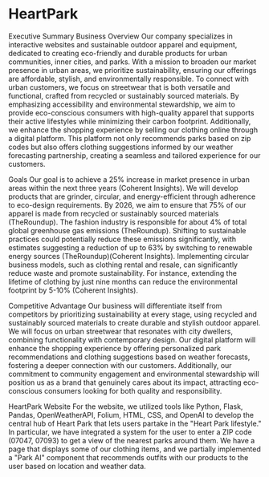 # HeartPark
Executive Summary
Business Overview
	Our company specializes in interactive websites and sustainable outdoor apparel and equipment, dedicated to creating eco-friendly and durable products for urban communities, inner cities, and parks. With a mission to broaden our market presence in urban areas, we prioritize sustainability, ensuring our offerings are affordable, stylish, and environmentally responsible. To connect with urban customers, we focus on streetwear that is both versatile and functional, crafted from recycled or sustainably sourced materials. By emphasizing accessibility and environmental stewardship, we aim to provide eco-conscious consumers with high-quality apparel that supports their active lifestyles while minimizing their carbon footprint. Additionally, we enhance the shopping experience by selling our clothing online through a digital platform. This platform not only recommends parks based on zip codes but also offers clothing suggestions informed by our weather forecasting partnership, creating a seamless and tailored experience for our customers.

Goals
	Our goal is to achieve a 25% increase in market presence in urban areas within the next three years (Coherent Insights). We will develop products that are grinder, circular, and energy-efficient through adherence to eco-design requirements. By 2026, we aim to ensure that 75% of our apparel is made from recycled or sustainably sourced materials (TheRoundup). The fashion industry is responsible for about 4% of total global greenhouse gas emissions ​(TheRoundup). Shifting to sustainable practices could potentially reduce these emissions significantly, with estimates suggesting a reduction of up to 63% by switching to renewable energy sources ​(TheRoundup)​(Coherent Insights). Implementing circular business models, such as clothing rental and resale, can significantly reduce waste and promote sustainability. For instance, extending the lifetime of clothing by just nine months can reduce the environmental footprint by 5-10% ​(Coherent Insights).

Competitive Advantage
	Our business will differentiate itself from competitors by prioritizing sustainability at every stage, using recycled and sustainably sourced materials to create durable and stylish outdoor apparel. We will focus on urban streetwear that resonates with city dwellers, combining functionality with contemporary design. Our digital platform will enhance the shopping experience by offering personalized park recommendations and clothing suggestions based on weather forecasts, fostering a deeper connection with our customers. Additionally, our commitment to community engagement and environmental stewardship will position us as a brand that genuinely cares about its impact, attracting eco-conscious consumers looking for both quality and responsibility.

HeartPark Website
    For the website, we utilized tools like Python, Flask, Pandas, OpenWeatherAPI, Folium, HTML, CSS, and OpenAI to develop the central hub of Heart Park that lets users partake in the "Heart Park lifestyle." In particular, we have integrated a system for the user to enter a ZIP code (07047, 07093) to get a view of the nearest parks around them. We have a page that displays some of our clothing items, and we partially implemented a "Park AI" component that recommends outfits with our products to the user based on location and weather data. 